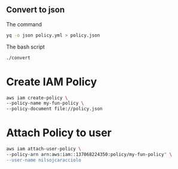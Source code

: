 ## Convert to json


The command

```sh
yq -o json policy.yml > policy.json
```


The bash script

```sh
./convert
```

# Create IAM Policy

```sh
aws iam create-policy \
--policy-name my-fun-policy \
--policy-document file://policy.json
```

# Attach Policy to user

```sh
aws iam attach-user-policy \
--policy-arn arn:aws:iam::137068224350:policy/my-fun-policy" \
--user-name nilsojcaracciolo
```